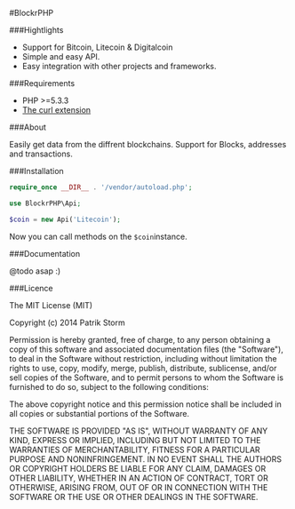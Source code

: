 #BlockrPHP

###Hightlights

- Support for Bitcoin, Litecoin & Digitalcoin
- Simple and easy API.
- Easy integration with other projects and frameworks.

###Requirements

- PHP >=5.3.3
- [The curl extension](php.net/curl)

###About

Easily get data from the diffrent blockchains. Support for Blocks, addresses
and transactions.

###Installation

```php
require_once __DIR__ . '/vendor/autoload.php';

use BlockrPHP\Api;

$coin = new Api('Litecoin');
```

Now you can call methods on the ```$coin```instance.

###Documentation

@todo asap :)

###Licence

The MIT License (MIT)

Copyright (c) 2014 Patrik Storm

Permission is hereby granted, free of charge, to any person obtaining a copy
of this software and associated documentation files (the "Software"), to deal
in the Software without restriction, including without limitation the rights
to use, copy, modify, merge, publish, distribute, sublicense, and/or sell
copies of the Software, and to permit persons to whom the Software is
furnished to do so, subject to the following conditions:

The above copyright notice and this permission notice shall be included in
all copies or substantial portions of the Software.

THE SOFTWARE IS PROVIDED "AS IS", WITHOUT WARRANTY OF ANY KIND, EXPRESS OR
IMPLIED, INCLUDING BUT NOT LIMITED TO THE WARRANTIES OF MERCHANTABILITY,
FITNESS FOR A PARTICULAR PURPOSE AND NONINFRINGEMENT. IN NO EVENT SHALL THE
AUTHORS OR COPYRIGHT HOLDERS BE LIABLE FOR ANY CLAIM, DAMAGES OR OTHER
LIABILITY, WHETHER IN AN ACTION OF CONTRACT, TORT OR OTHERWISE, ARISING FROM,
OUT OF OR IN CONNECTION WITH THE SOFTWARE OR THE USE OR OTHER DEALINGS IN
THE SOFTWARE.